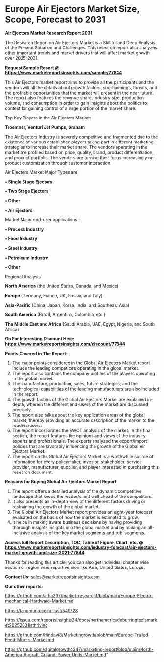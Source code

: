 # Europe Air Ejectors Market Size, Scope, Forecast to 2031

<strong>Air Ejectors Market Research Report 2031</strong>

The Research Report on Air Ejectors Market is a Skillful and Deep Analysis of the Present Situation and Challenges. This research report also analyzes other important trends and market drivers that will affect market growth over 2025-2031.

<strong>Request Sample Report @ <a href=https://www.marketreportsinsights.com/sample/77844>https://www.marketreportsinsights.com/sample/77844</a></strong>

This Air Ejectors market report aims to provide all the participants and the vendors will all the details about growth factors, shortcomings, threats, and the profitable opportunities that the market will present in the near future. The report also features the revenue share, industry size, production volume, and consumption in order to gain insights about the politics to contest for gaining control of a large portion of the market share.

Top Key Players in the Air Ejectors Market:

<strong>Troemner, Venturi Jet Pumps, Graham</strong>

The Air Ejectors Industry is severely competitive and fragmented due to the existence of various established players taking part in different marketing strategies to increase their market share. The vendors operating in the market are profiled based on price, quality, brand, product differentiation, and product portfolio. The vendors are turning their focus increasingly on product customization through customer interaction.

Air Ejectors Market Major Types are:

<strong>• Single Stage Ejectors

• Two Stage Ejectors

• Other

• Air Ejectors</strong>

Market Major end-user applications :

<strong>• Process Industry

• Food Industry

• Steel Industry

• Petroleum Industry

• Other</strong>

Regional Analysis

</u><strong><b>North America</b></strong> (the United States, Canada, and Mexico)

<strong><b>Europe </b></strong>(Germany, France, UK, Russia, and Italy)

<strong><b>Asia-Pacific</b></strong> (China, Japan, Korea, India, and Southeast Asia)

<strong><b>South America</b></strong> (Brazil, Argentina, Colombia, etc.)

<strong><b>The Middle East and Africa</b></strong> (Saudi Arabia, UAE, Egypt, Nigeria, and South Africa)

<strong>Go For Interesting Discount Here: <a href=https://www.marketreportsinsights.com/discount/77844>https://www.marketreportsinsights.com/discount/77844</a></strong>

<strong>Points Covered in The Report:</strong>
<ol>
  <li>The major points considered in the Global Air Ejectors Market report include the leading competitors operating in the global market.</li>
  <li>The report also contains the company profiles of the players operating in the global market.</li>
  <li>The manufacture, production, sales, future strategies, and the technological capabilities of the leading manufacturers are also included in the report.</li>
  <li>The growth factors of the Global Air Ejectors Market are explained in-depth, wherein the different end-users of the market are discussed precisely.</li>
  <li>The report also talks about the key application areas of the global market, thereby providing an accurate description of the market to the readers/users.</li>
  <li>The report incorporates the SWOT analysis of the market. In the final section, the report features the opinions and views of the industry experts and professionals. The experts analyzed the export/import policies that are favorably influencing the growth of the Global Air Ejectors Market.</li>
  <li>The report on the Global Air Ejectors Market is a worthwhile source of information for every policymaker, investor, stakeholder, service provider, manufacturer, supplier, and player interested in purchasing this research document.</li>
</ol>
<strong>Reasons for Buying Global Air Ejectors Market Report:</strong>

<ol>
  <li>The report offers a detailed analysis of the dynamic competitive landscape that keeps the reader/client well ahead of the competitors.</li>
  <li>It also presents an in-depth view of the different factors driving or restraining the growth of the global market.</li>
  <li>The Global Air Ejectors Market report provides an eight-year forecast evaluated on the basis of how the market is estimated to grow.</li>
  <li>It helps in making aware business decisions by having providing thorough insights insights into the global market and by making an all-inclusive analysis of the key market segments and sub-segments.</li>
</ol>
<strong>Access full Report Description, TOC, Table of Figure, Chart, etc. @ <a href=https://www.marketreportsinsights.com/industry-forecast/air-ejectors-market-growth-and-size-2021-77844>https://www.marketreportsinsights.com/industry-forecast/air-ejectors-market-growth-and-size-2021-77844</a></strong>


Thanks for reading this article; you can also get individual chapter wise section or region wise report version like Asia, United States, Europe.

<strong>Contact Us:</strong>
sales@marketreportsinsights.com

<strong>Our other reports:</strong>

<a href=https://github.com/arha237/market-research1/blob/main/Europe-Electro-mechanical-Hardware-Market.md>https://github.com/arha237/market-research1/blob/main/Europe-Electro-mechanical-Hardware-Market.md</a>

<a href=https://tanomuno.com/illust/549728>https://tanomuno.com/illust/549728</a>

<a href=https://issuu.com/reportsinsights24/docs/northamericadeburringtoolsmarket20252031isthriving>https://issuu.com/reportsinsights24/docs/northamericadeburringtoolsmarket20252031isthriving</a>

<a href=https://github.com/Hindavi8/Marketingrowth/blob/main/Europe-Trailed-Feed-Mixers-Market.md>https://github.com/Hindavi8/Marketingrowth/blob/main/Europe-Trailed-Feed-Mixers-Market.md</a>

<a href=https://github.com/digitalgrowth4347/marketing-report/blob/main/North-America-Aircraft-Ground-Power-Units-Market.md>https://github.com/digitalgrowth4347/marketing-report/blob/main/North-America-Aircraft-Ground-Power-Units-Market.md</a>"
